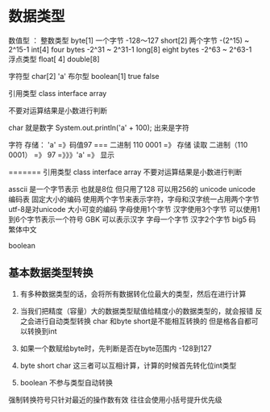 数据类型
===

数值型 ： 整数类型
byte[1]   一个字节  -128～127
short[2]  两个字节  -(2^15) ~ 2^15-1
int[4]   four bytes   -2^31 ~ 2^31-1
long[8]  eight bytes  -2^63 ~ 2^63-1  
         浮点类型 float[ 4]  double[8]

字符型   char[2]  'a'
布尔型   boolean[1]  true  false

引用类型   class  interface  array

不要对运算结果是小数进行判断

char 就是数字
    System.out.println('a' + 100);  出来是字符

字符
存储： 'a' =》码值97 === 二进制 110 0001 =》 存储
读取 二进制（110 0001） =》 97  =》》》'a'  =》 显示

=======
引用类型   class  interface  array
不要对运算结果是小数进行判断

asscii  是一个字节表示 也就是8位  但只用了128 可以用256的
unicode  unicode编码表 固定大小的编码 使用两个字节来表示字符，字母和汉字统一占用两个字节
utf-8是对unicode  大小可变的编码 字母使用1个字节 汉字使用3个字节  可以使用1到6个字节表示一个符号
GBK   可以表示汉字 字母一个字节  汉字2个字节
big5 码  繁体中文

boolean

基本数据类型转换
---

1. 有多种数据类型的话，会将所有数据转化位最大的类型，然后在进行计算

2. 当我们把精度（容量）大的数据类型赋值给精度小的数据类型的，就会报错 反之会进行自动类型转换
char 和byte short是不能相互转换的
但是格各自都可以转换到int

3. 如果一个数赋给byte时，先判断是否在byte范围内    -128到127

4. byte short char 这三者可以互相计算，计算的时候首先转化位int类型

5. boolean 不参与类型自动转换

强制转换符号只针对最近的操作数有效 往往会使用小括号提升优先级
